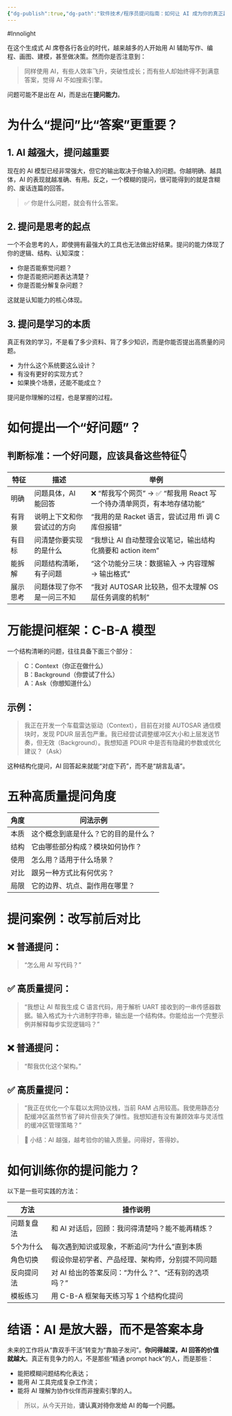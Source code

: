 ```yaml
---
{"dg-publish":true,"dg-path":"软件技术/程序员提问指南：如何让 AI 成为你的真正副手.md","permalink":"/软件技术/程序员提问指南：如何让 AI 成为你的真正副手/","created":"2025-07-14T14:58:55.384+08:00","updated":"2025-07-14T15:15:11.875+08:00"}
---
```


#Innolight

在这个生成式 AI 席卷各行各业的时代，越来越多的人开始用 AI 辅助写作、编程、画图、建模，甚至做决策。然而你是否注意到：

> 同样使用 AI，有些人效率飞升，突破性成长；而有些人却始终得不到满意答案，觉得 AI 不如搜索引擎。

问题可能不是出在 AI，而是出在**提问能力**。

# 为什么“提问”比“答案”更重要？

## 1. AI 越强大，提问越重要

现在的 AI 模型已经非常强大，但它的输出取决于你输入的问题。你越明确、越具体，AI 的表现就越准确、有用。反之，一个模糊的提问，很可能得到的就是含糊的、废话连篇的回答。

> ✅ 你是什么问题，就会有什么答案。

## 2. 提问是思考的起点

一个不会思考的人，即使拥有最强大的工具也无法做出好结果。提问的能力体现了你的逻辑、结构、认知深度：

- 你是否能察觉问题？
- 你是否能把问题表达清楚？
- 你是否能分解复杂问题？

这就是认知能力的核心体现。

## 3. 提问是学习的本质

真正有效的学习，不是看了多少资料、背了多少知识，而是你能否提出高质量的问题。

- 为什么这个系统要这么设计？
- 有没有更好的实现方式？
- 如果换个场景，还能不能成立？

提问是你理解的过程，也是掌握的过程。

# 如何提出一个“好问题”？

## 判断标准：一个好问题，应该具备这些特征👇

|特征|描述|举例|
|---|---|---|
|明确|问题具体，AI 能回答|❌ “帮我写个网页” → ✅ “帮我用 React 写一个待办清单网页，有本地存储功能”|
|有背景|说明上下文和你尝试过的方向|“我用的是 Racket 语言，尝试过用 ffi 调 C 库但报错”|
|有目标|问清楚你要实现的是什么|“我想让 AI 自动整理会议笔记，输出结构化摘要和 action item”|
|能拆解|问题结构清晰，有子问题|“这个功能分三块：数据输入 → 内容理解 → 输出格式”|
|展示思考|问题体现了你不是一问三不知|“我对 AUTOSAR 比较熟，但不太理解 OS 层任务调度的机制”|

# 万能提问框架：C-B-A 模型

一个结构清晰的问题，往往具备下面三个部分：

> **C：Context（你正在做什么）**  
> **B：Background（你尝试了什么）**  
> **A：Ask（你想知道什么）**

## 示例：

> 我正在开发一个车载雷达驱动（Context），目前在对接 AUTOSAR 通信模块时，发现 PDUR 层丢包严重。我已经尝试调整缓冲区大小和上层发送节奏，但无效（Background）。我想知道 PDUR 中是否有隐藏的参数或优化建议？（Ask）

这种结构化提问，AI 回答起来就能“对症下药”，而不是“胡言乱语”。

# 五种高质量提问角度

|角度|问法示例|
|---|---|
|本质|这个概念到底是什么？它的目的是什么？|
|结构|它由哪些部分构成？模块如何协作？|
|使用|怎么用？适用于什么场景？|
|对比|跟另一种方式比有何优劣？|
|局限|它的边界、坑点、副作用在哪里？|

# 提问案例：改写前后对比

## ❌ 普通提问：

> “怎么用 AI 写代码？”

## ✅ 高质量提问：

> “我想让 AI 帮我生成 C 语言代码，用于解析 UART 接收到的一串传感器数据。输入格式为十六进制字符串，输出是一个结构体。你能给出一个完整示例并解释每步实现逻辑吗？”

## ❌ 普通提问：

> “帮我优化这个架构。”

## ✅ 高质量提问：

> “我正在优化一个车载以太网协议栈，当前 RAM 占用较高。我使用静态分配缓冲区虽然节省了碎片但丧失了弹性。我想知道有没有兼顾效率与灵活性的缓冲区管理策略？”

> 🌱 小结：AI 越强，越考验你的输入质量。问得好，答得妙。

# 如何训练你的提问能力？

以下是一些可实践的方法：

| 方法    | 操作说明                           |
| ----- | ------------------------------ |
| 问题复盘法 | 和 AI 对话后，回顾：我问得清楚吗？能不能再精炼？     |
| 5个为什么 | 每次遇到知识或现象，不断追问“为什么”直到本质        |
| 角色切换  | 假设你是初学者、产品经理、架构师，分别提不同问题       |
| 反向提问法 | 对 AI 给出的答案反问：“为什么？”、“还有别的选项吗？” |
| 模板练习  | 用 C-B-A 框架每天练习写 1 个结构化提问       |

# 结语：AI 是放大器，而不是答案本身

未来的工作将从“靠双手干活”转变为“靠脑子发问”。**你问得越深，AI 回答的价值就越大**。真正有竞争力的人，不是那些“精通 prompt hack”的人，而是那些：

- 能把模糊问题结构化表达；
- 能用 AI 工具完成复杂工作流；
- 能将 AI 理解为协作伙伴而非搜索引擎的人。

> 所以，从今天开始，**请认真对待你发给 AI 的每一个问题。**
